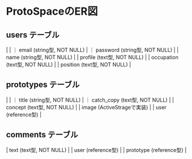 

# ProtoSpaceのER図

 ## users テーブル                   
|                                 |
｜ email (string型, NOT NULL)      |
｜ password (string型, NOT NULL)   |
| name (string型, NOT NULL)        |
| profile (text型, NOT NULL)       |
| occupation (text型, NOT NULL)    |
| position (text型, NOT NULL)      |



## prototypes テーブル

|                                 |
｜ title (string型, NOT NULL)      |
｜ catch_copy (text型, NOT NULL)   |
| concept (text型, NOT NULL)       |
| image (ActiveStrageで実装)        |
| user (reference型)               |


## comments テーブル

| text (text型, NOT NULL)          |
| user (reference型)               |
| prototype (reference型)          |
